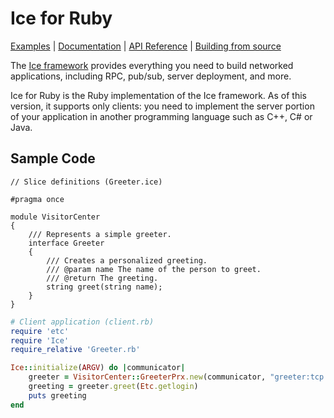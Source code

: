 # Ice for Ruby

[Examples] | [Documentation] | [API Reference] | [Building from source]

The [Ice framework] provides everything you need to build networked applications,
including RPC, pub/sub, server deployment, and more.

Ice for Ruby is the Ruby implementation of the Ice framework. As of this version, it
supports only clients: you need to implement the server portion of your application in
another programming language such as C++, C# or Java.

## Sample Code

```slice
// Slice definitions (Greeter.ice)

#pragma once

module VisitorCenter
{
    /// Represents a simple greeter.
    interface Greeter
    {
        /// Creates a personalized greeting.
        /// @param name The name of the person to greet.
        /// @return The greeting.
        string greet(string name);
    }
}
```

```ruby
# Client application (client.rb)
require 'etc'
require 'Ice'
require_relative 'Greeter.rb'

Ice::initialize(ARGV) do |communicator|
    greeter = VisitorCenter::GreeterPrx.new(communicator, "greeter:tcp -h localhost -p 4061")
    greeting = greeter.greet(Etc.getlogin)
    puts greeting
end
```

[Examples]: https://github.com/zeroc-ice/ice-demos/tree/main/ruby
[Documentation]: https://doc.zeroc.com/ice/3.7
[API Reference]: https://code.zeroc.com/ice/main/api/ruby/index.html
[Building from source]: ./BUILDING.md
[Ice framework]: https://github.com/zeroc-ice/ice
